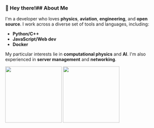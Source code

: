 ### 👋 Hey there!## About Me

I'm a developer who loves **physics**, **aviation**, **engineering**, and **open source**. I work across a diverse set of tools and languages, including:

- **Python/C++**
- **JavaScript/Web dev**
- **Docker**

My particular interests lie in **computational physics** and **AI**. I'm also experienced in **server management** and **networking**.


<p align="left">
  <img src="https://github-readme-stats.vercel.app/api?username=mightykatun&show_icons=true&theme=city_lights" height="180"/>
  <img src="https://github-readme-stats.vercel.app/api/top-langs/?username=mightykatun&layout=compact&theme=city_lights" height="180"/>
</p>

